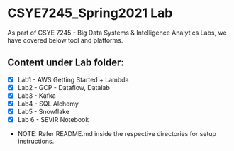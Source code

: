 # CSYE7245_Spring2021 Lab 

As part of CSYE 7245 - Big Data Systems & Intelligence Analytics Labs, we have covered below tool and platforms.

## Content under Lab folder:
- [x] Lab1 - AWS Getting Started + Lambda
- [x] Lab2 - GCP - Dataflow, Datalab
- [x] Lab3 - Kafka
- [x] Lab4 - SQL Alchemy
- [x] Lab5 - Snowflake
- [x] Lab 6 - SEVIR Notebook

* NOTE: Refer README.md inside the respective directories for setup instructions. 
